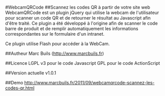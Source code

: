 #WebcamQRCode
##Scannez les codes QR à partir de votre site web
WebcamQRCode est un plugin jQuery qui utilise la webcam de l'utilisateur pour scanner un code QR et de retourner le résultat au Javascript afin d'être traité.
Ce plugin a été développé à l'origine afin de scanner le code barre de produit et de remplir automatiquement les informations correspondantes sur le formulaire d'un intranet.

Ce plugin utilise Flash pour accéder à la WebCam.


##Autheur
Marc Buils (http://www.marcbuils.fr)

##Licence
LGPL v3 pour le code Javascript
GPL pour le code ActionScript

##Version actuelle
v1.0.1

##Demo
http://www.marcbuils.fr/2011/09/webcamqrcode-scannez-les-codes-qr.html
